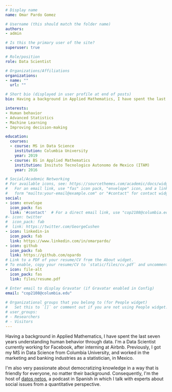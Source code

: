 ```yaml
---
# Display name
name: Omar Pardo Gomez

# Username (this should match the folder name)
authors:
- admin

# Is this the primary user of the site?
superuser: true

# Role/position
role: Data Scientist

# Organizations/Affiliations
organizations:
- name: ""
  url: ""

# Short bio (displayed in user profile at end of posts)
bio: Having a background in Applied Mathematics, I have spent the last seven years understanding human behavior through data. I'm a Data Scientist currently working for Facebook, after interning at Airbnb. 

interests:
- Human behavior
- Advanced Statistics
- Machine Learning
- Improving decision-making

education:
  courses:
  - course: MS in Data Science
    institution: Columbia University
    year: 2019
  - course: BS in Applied Mathematics
    institution: Insituto Tecnologico Autonomo de Mexico (ITAM)
    year: 2016

# Social/Academic Networking
# For available icons, see: https://sourcethemes.com/academic/docs/widgets/#icons
#   For an email link, use "fas" icon pack, "envelope" icon, and a link in the
#   form "mailto:your-email@example.com" or "#contact" for contact widget.
social:
- icon: envelope
  icon_pack: fas
  link: '#contact'  # For a direct email link, use "cop2108@columbia.edu".
#- icon: twitter
#  icon_pack: fab
#  link: https://twitter.com/GeorgeCushen
- icon: linkedin-in
  icon_pack: fab
  link: https://www.linkedin.com/in/omarpardo/
- icon: github
  icon_pack: fab
  link: https://github.com/opardo
# Link to a PDF of your resume/CV from the About widget.
# To enable, copy your resume/CV to `static/files/cv.pdf` and uncomment the lines below.  
- icon: file-alt
  icon_pack: fas
  link: files/resume.pdf

# Enter email to display Gravatar (if Gravatar enabled in Config)
email: "cop2108@columbia.edu"
  
# Organizational groups that you belong to (for People widget)
#   Set this to `[]` or comment out if you are not using People widget.  
# user_groups:
# - Researchers
# - Visitors
---
```


Having a background in Applied Mathematics, I have spent the last seven years understanding human behavior through data. I'm a Data Scientist currently working for Facebook, after interning at Airbnb. Previously, I got my MS in Data Science from Columbia University, and worked in the marketing and banking industries as a statistician, in Mexico.

I'm also very passionate about democratizing knowledge in a way that is friendly for everyone, no matter their background. Consequently, I'm the host of [datos netos](https://datosnetos.com), a podcast in Spanish in which I talk with experts about social issues from a quantitative perspective.
